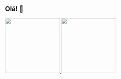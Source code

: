 ## Olá! 👋

<div>
<a href="https://github.com/victoria150senai">
<img loading="lazy" height="180em" src="https://github-readme-stats.vercel.app/api/top-langs/?username=victoria150senai&layout=compact&langs_count=7&theme=dracula"/>
<img loading="lazy" height="180em" src="https://github-readme-stats.vercel.app/api?username=victoria150senai&show_icons=true&theme=dracula&include_all_commits=true&count_private=true"/>
</div>
